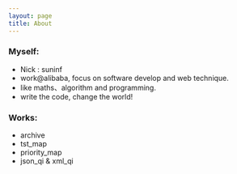 ```yaml
---
layout: page
title: About
---
```


### Myself:

- Nick : suninf
- work@alibaba, focus on software develop and web technique.
- like maths、algorithm and programming.
- write the code, change the world!


### Works:

- archive
- tst_map
- priority_map
- json_qi & xml_qi
